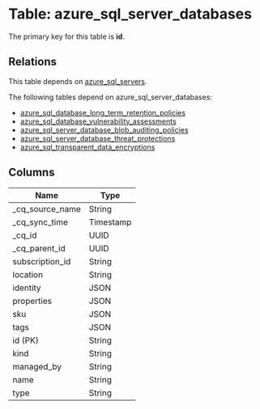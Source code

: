 # Table: azure_sql_server_databases

The primary key for this table is **id**.

## Relations

This table depends on [azure_sql_servers](azure_sql_servers.md).

The following tables depend on azure_sql_server_databases:
  - [azure_sql_database_long_term_retention_policies](azure_sql_database_long_term_retention_policies.md)
  - [azure_sql_database_vulnerability_assessments](azure_sql_database_vulnerability_assessments.md)
  - [azure_sql_server_database_blob_auditing_policies](azure_sql_server_database_blob_auditing_policies.md)
  - [azure_sql_server_database_threat_protections](azure_sql_server_database_threat_protections.md)
  - [azure_sql_transparent_data_encryptions](azure_sql_transparent_data_encryptions.md)

## Columns

| Name          | Type          |
| ------------- | ------------- |
|_cq_source_name|String|
|_cq_sync_time|Timestamp|
|_cq_id|UUID|
|_cq_parent_id|UUID|
|subscription_id|String|
|location|String|
|identity|JSON|
|properties|JSON|
|sku|JSON|
|tags|JSON|
|id (PK)|String|
|kind|String|
|managed_by|String|
|name|String|
|type|String|
